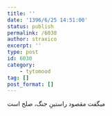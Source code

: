 ```yaml
---
title: ''
date: '1396/6/25 14:51:00'
status: publish
permalink: /6030
author: straxico
excerpt: ''
type: post
id: 6030
category:
    - tytomood
tag: []
post_format: []
---
```

میگفت ‏مقصود راستینِ جنگ، صلح است
